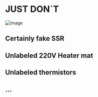 
# JUST DON`T
![image](https://user-images.githubusercontent.com/54855101/157127066-198e0f54-fbaa-4958-8836-7f52b7fd3c0a.png)

## Certainly fake SSR
## Unlabeled 220V Heater mat
## Unlabeled thermistors
## ...
